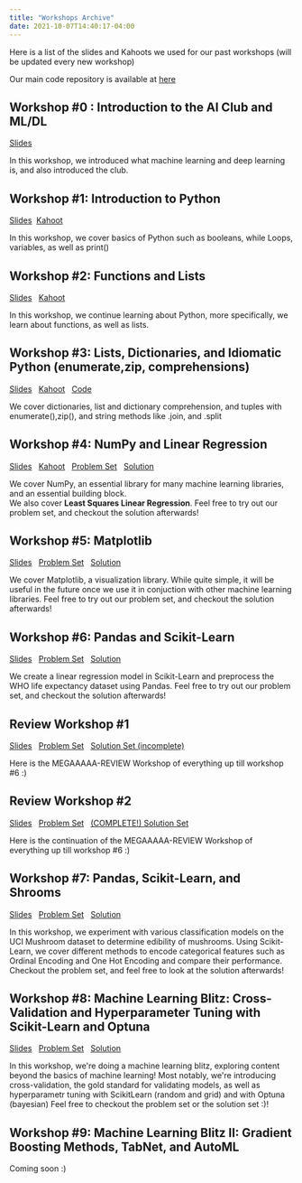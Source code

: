 ```yaml
---
title: "Workshops Archive"
date: 2021-10-07T14:40:17-04:00
---
```

Here is a list of the slides and Kahoots we used for our past workshops (will be updated every new workshop)

Our main code repository is available at [here](https://github.com/marianopolis-ai/workshop-code)

Workshop #0 : Introduction to the AI Club and ML/DL
---

[Slides](https://docs.google.com/presentation/d/e/2PACX-1vTyr0XpADJGe66xqJtA04TEpJWv_0DIB_-BmulnXkvps1o9yJsmYBYBhhW30sFYgSjeQk1mmCiWRsr4/pub?start=false&loop=false&delayms=3000#slide=id.ge48338948b_2_65)

In this workshop, we introduced what machine learning and deep learning is, and also introduced the club.


Workshop #1: Introduction to Python
---
[Slides](https://docs.google.com/presentation/d/e/2PACX-1vQwT9llon0ZiGRcHUvCYGsdUYup-T4S2VpCMK8NMNEpNFHLVniT4ANUOKdswPY6rfabH5sHfbv1jznZ/pub?start=false&loop=false&delayms=3000) 
&nbsp;[Kahoot](https://create.kahoot.it/share/python-introduction/f113a069-2b17-4fba-8158-2461241f6ea5)

In this workshop, we cover basics of Python such as booleans, while Loops, variables, as well as print()


Workshop #2: Functions and Lists
---
[Slides](https://docs.google.com/presentation/d/e/2PACX-1vR3Y5kjSAizijiwPQwxgquoFLndWI06LA4eP1xv7VtxaKx_-ixjAfgYz4B6LU9JoOHIWRRNB_kJMNtl/pub?start=false&loop=false&delayms=3000) 
&nbsp; [Kahoot](https://create.kahoot.it/share/python-functions-and-lists/10e09688-609f-42fc-9fa2-1d56f1f553bd)

In this workshop, we continue learning about Python, more specifically, we learn about functions, as well as lists.


Workshop #3: Lists, Dictionaries, and Idiomatic Python (enumerate,zip, comprehensions)
---
[Slides](https://docs.google.com/presentation/d/e/2PACX-1vT18ex4aIGe0-o34VBzHr75OaelVzXQtgHw2rp6PdnkZi9HdrdTcRa4yRJnOGediwqpvR-aMHXArvHo/pub?start=false&loop=false&delayms=3000)
&nbsp; [Kahoot](https://create.kahoot.it/share/python-3-manipulating-lists-and-dictionaries/14e77a22-ca32-46af-83d5-c7823cf4b373)
&nbsp; [Code](https://github.com/marianopolis-ai/workshop-code/blob/master/3-lists-dictionaries-comprehension/main.ipynb)

We cover dictionaries, list and dictionary comprehension, and tuples with enumerate(),zip(), and string methods like .join, and .split

Workshop #4: NumPy and Linear Regression
---
[Slides](https://docs.google.com/presentation/d/e/2PACX-1vRGLhT_DT9fesdj9ZkGO0QMrjLBpxYqiurM2unWuCzeun473b6LJGMTHxpzlAJtvi19oCm6Eyp74b0M/pub?start=false&loop=false&delayms=3000)
&nbsp; [Kahoot](https://create.kahoot.it/share/numpy/aa47bfc4-1c28-4d36-befc-5a6d6334c46e)
&nbsp; [Problem Set](https://colab.research.google.com/drive/1tsNuOeV-aefgi9vohiHL8vp_n7Ju2P-f?usp=sharing)
&nbsp; [Solution](https://colab.research.google.com/drive/1uu1NR5rRtDO3qaO08ccKKnFnUMSTPKSs?usp=sharing)

We cover NumPy, an essential library for many machine learning libraries, and an essential building block. <br/>
We also cover **Least Squares Linear Regression**. Feel free to try out our problem set, and checkout the solution afterwards!

Workshop #5: Matplotlib
---
[Slides](https://docs.google.com/presentation/d/e/2PACX-1vR9kMWF-MOeSQNvkzLn69tiLzNUNu8ZxCfWkJCrQpzDAqfq0MGn4Cabi6INC7rx_3P8uLo3QPlY6EjA/pub?start=false&loop=false&delayms=3000)
&nbsp; [Problem Set](https://colab.research.google.com/drive/1M--Tg0NMp2ZbWnxglOwi2vbyzKEpHEVC?usp=sharing)
&nbsp; [Solution](https://colab.research.google.com/drive/1qowlCF9BuGm0aaXgnDtDkSpoccX4LuI2?usp=sharing)

We cover Matplotlib, a visualization library. While quite simple, it will be useful in the future once we use it in conjuction with other machine learning libraries.
Feel free to try out our problem set, and checkout the solution afterwards!

Workshop #6: Pandas and Scikit-Learn
---
[Slides](https://docs.google.com/presentation/d/e/2PACX-1vSc-rmI925IYZ3h9lafTsk-L5f8qIIL1yG_dWufwVmsCmNGWFKcvw5PNKTi_u4yZYgX4XIzMUybeCDR/pub?start=false&loop=false&delayms=3000)
&nbsp; [Problem Set](https://colab.research.google.com/drive/17YyMbbFplNHLyXtV_3Hliwkqt_mCqlOE?usp=sharing)
&nbsp; [Solution](https://colab.research.google.com/drive/1-dEH1duZl6qW1Lc1p5TLHUL-mqW_xfjW?usp=sharing)

We create a linear regression model in Scikit-Learn and preprocess the WHO life expectancy dataset using Pandas.
Feel free to try out our problem set, and checkout the solution afterwards!

Review Workshop #1
---
[Slides](https://docs.google.com/presentation/d/e/2PACX-1vRzBf1zV9CPJ_OVoGauXKIJWEq5HhkE6nyECLFC7F3bBU_fJpaXb-cdw2g8wcBw0A7xleq3eRPXIlGl/pub?start=false&loop=false&delayms=3000)
&nbsp; [Problem Set](https://colab.research.google.com/drive/1x5VOQhTi1mRUBPYGXsFJIxvRlfUsFaNf?usp=sharing)
&nbsp; [Solution Set (incomplete)](https://colab.research.google.com/drive/1rIQgNtKmFCEA2t7c_X9p0E977nfQYws0?usp=sharing)

Here is the MEGAAAAA-REVIEW Workshop of everything up till workshop #6 :)

Review Workshop #2
---
[Slides](https://docs.google.com/presentation/d/e/2PACX-1vRzBf1zV9CPJ_OVoGauXKIJWEq5HhkE6nyECLFC7F3bBU_fJpaXb-cdw2g8wcBw0A7xleq3eRPXIlGl/pub?start=false&loop=false&delayms=3000)
&nbsp; [Problem Set](https://colab.research.google.com/drive/1x5VOQhTi1mRUBPYGXsFJIxvRlfUsFaNf?usp=sharing)
&nbsp; [(COMPLETE!) Solution Set](https://colab.research.google.com/drive/1VcM9B-KsqYc_4hpM9nfPGPzQL-fX8Sa4?usp=sharing)

Here is the continuation of the MEGAAAAA-REVIEW Workshop of everything up till workshop #6 :)

Workshop #7: Pandas, Scikit-Learn, and Shrooms
---
[Slides](https://docs.google.com/presentation/d/e/2PACX-1vTOtVJ7pbWjjjj9z8sh2xq1U_VpioLRm08LiQAJwkzRmk8f9VuRrUFpCn77SJ6EQb43TbvMea8ZlmWX/pub?start=false&loop=false&delayms=3000)
&nbsp; [Problem Set](https://colab.research.google.com/drive/1voV-Ji86mLmHtCUXKEwneyxqAPSskxA_?usp=sharing)
&nbsp; [Solution](https://colab.research.google.com/drive/10ODUejfvTaGmpR5MyBJqrVGr7oVVTXbK?usp=sharing)

In this workshop, we experiment with various classification models on the UCI Mushroom dataset to determine edibility of mushrooms.
Using Scikit-Learn, we cover different methods to encode categorical features such as Ordinal Encoding and One Hot Encoding and compare their performance.
Checkout the problem set, and feel free to look at the solution afterwards!

Workshop #8: Machine Learning Blitz: Cross-Validation and Hyperparameter Tuning with Scikit-Learn and Optuna
---
[Slides](https://docs.google.com/presentation/d/e/2PACX-1vTfFFUFkMmqEKtpQu7LsUFjCWE6L6XBaWqc-k9JbCmqylUDRONvpTdU67p1PNKtMuws3S2qxJyL8TMW/pub?start=false&loop=false&delayms=3000)
&nbsp; [Problem Set](https://colab.research.google.com/drive/195eb8UzVlHyeFAiuJgptciywSRLLlGN9?usp=sharing)
&nbsp; [Solution](https://colab.research.google.com/drive/1soglV8XEpXaI4dQZjWMhfQaiGQrZS2DS?usp=sharing)

In this workshop, we're doing a machine learning blitz, exploring content beyond the basics of machine learning!
Most notably, we're introducing cross-validation, the gold standard for validating models, as well as hyperparametr tuning with ScikitLearn (random and grid) and with Optuna (bayesian)
Feel free to checkout the problem set or the solution set :)!

Workshop #9: Machine Learning Blitz II: Gradient Boosting Methods, TabNet, and AutoML
---
Coming soon :)


